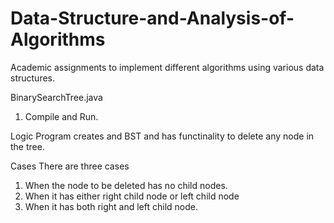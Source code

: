 # Data-Structure-and-Analysis-of-Algorithms
Academic assignments to implement different algorithms using various data structures.

BinarySearchTree.java
 1. Compile and Run.

Logic
  Program creates and BST and has functinality to delete any node in the tree.
 
Cases
There are three cases
   1. When the node to be deleted has no child nodes.
   2. When it has either right child node or left child node
   3. When it has both right and left child node.
